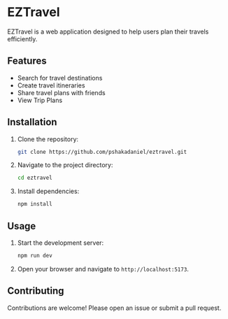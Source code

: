 # EZTravel

EZTravel is a web application designed to help users plan their travels efficiently.

## Features

- Search for travel destinations
- Create travel itineraries
- Share travel plans with friends
- View Trip Plans

## Installation

1. Clone the repository:
   ```sh
   git clone https://github.com/pshakadaniel/eztravel.git
   ```
2. Navigate to the project directory:
   ```sh
   cd eztravel
   ```
3. Install dependencies:
   ```sh
   npm install
   ```

## Usage

1. Start the development server:
   ```sh
   npm run dev
   ```
2. Open your browser and navigate to `http://localhost:5173`.

## Contributing

Contributions are welcome! Please open an issue or submit a pull request.
